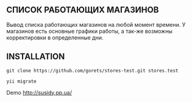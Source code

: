 СПИСОК РАБОТАЮЩИХ МАГАЗИНОВ
---------------------------

Вывод списка работающих магазинов на любой момент времени.
У магазинов есть основные графики работы, а так-же возможны корректировки в определенные дни.

INSTALLATION
------------
~~~
git clone https://github.com/gorets/stores-test.git stores.test

yii migrate
~~~

Demo http://susidy.pp.ua/